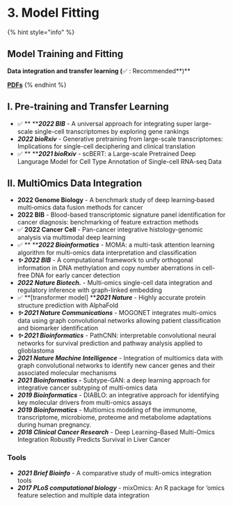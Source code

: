 # 3. Model Fitting

{% hint style="info" %}
## Model Training and Fitting

**Data integration and transfer learning (**✅ : Recommended**)**

****[**PDFs**](../)****
{% endhint %}

## I. Pre-training and Transfer Learning

* ✅ ** **_**2022 BIB**_ - A universal approach for integrating super large-scale single-cell transcriptomes by exploring gene rankings
* _**2022 bioRxiv**_ - Generative pretraining from large-scale transcriptomes: Implications for single-cell deciphering and clinical translation
* ✅ ** **_**2021 bioRxiv**_ - scBERT: a Large-scale Pretrained Deep Langurage Model for Cell Type Annotation of Single-cell RNA-seq Data

## II. MultiOmics Data Integration

* **2022 Genome Biology** - A benchmark study of deep learning‑based multi‑omics data fusion methods for cancer
* **2022 BIB** - Blood-based transcriptomic signature panel identification for cancer diagnosis: benchmarking of feature extraction methods
* ✅ **2022 Cancer Cell** - Pan-cancer integrative histology-genomic analysis via multimodal deep learning
* ✅ ** **_**2022 Bioinformatics**_ - MOMA: a multi-task attention learning algorithm for multi-omics data interpretation and classification
* _**✨ 2022 BIB**_ - A computational framework to unify orthogonal information in DNA methylation and copy number aberrations in cell-free DNA for early cancer detection
* _**2022 Nature Biotech.**_ - Multi-omics single-cell data integration and regulatory inference with graph-linked embedding
* ✅ **\[transformer model] **_**2021 Nature**_ - Highly accurate protein structure prediction with AlphaFold
* _**✨ 2021 Nature Communications**_ - MOGONET integrates multi-omics data using graph convolutional networks allowing patient classification and biomarker identification
* _**✨ 2021 Bioinformatics**_ - PathCNN: interpretable convolutional neural networks for survival prediction and pathway analysis applied to glioblastoma
* _**2021 Nature Machine Intelligence**_ - Integration of multiomics data with graph convolutional networks to identify new cancer genes and their associated molecular mechanisms
* _**2021 Bioinformatics -**_  Subtype-GAN: a deep learning approach for integrative cancer subtyping of multi-omics data
* _**2019 Bioinformatics**_ - DIABLO: an integrative approach for identifying key molecular drivers from multi-omics assays
* _**2019 Bioinformatics**_ - Multiomics modeling of the immunome, transcriptome, microbiome, proteome and metabolome adaptations during human pregnancy.
* _**2018 Clinical Cancer Research**_ - Deep Learning–Based Multi-Omics Integration Robustly Predicts Survival in Liver Cancer



### Tools

* _**2021 Brief Bioinfo**_ - A comparative study of multi-omics integration tools
* _**2017 PLoS computational biology**_ - mixOmics: An R package for ‘omics feature selection and multiple data integration

